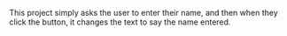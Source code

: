 This project simply asks the user to enter their name, and then when they click the button, it changes the text to say the name entered.
